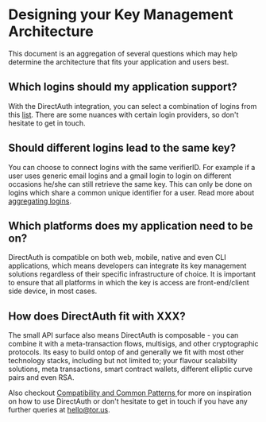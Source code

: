 # Designing your Key Management Architecture

This document is an aggregation of several questions which may help determine the architecture that fits your application and users best.

## Which logins should my application support?

With the DirectAuth integration, you can select a combination of logins from this [list](../supported-authenticators-verifiers.md). There are some nuances with certain login providers, so don't hesitate to get in touch.

## Should different logins lead to the same key?

You can choose to connect logins with the same verifierID. For example if a user uses generic email logins and a gmail login to login on different occasions he/she can still retrieve the same key. This can only be done on logins which share a common unique identifier for a user. Read more about [aggregating logins](../supported-authenticators-verifiers.md#aggregating-logins-verifiers).

## Which platforms does my application need to be on?

DirectAuth is compatible on both web, mobile, native and even CLI applications, which means developers can integrate its key management solutions regardless of their specific infrastructure of choice. It is important to ensure that all platforms in which the key is access are front-end/client side device, in most cases.

## How does DirectAuth fit with XXX?

The small API surface also means DirectAuth is composable - you can combine it with a meta-transaction flows, multisigs, and other cryptographic protocols. Its easy to build ontop of and generally we fit with most other technology stacks, including but not limited to; your flavour scalability solutions, meta transactions, smart contract wallets, different elliptic curve pairs and even RSA.

Also checkout [Compatibility and Common Patterns ](../compatibility-and-common-patterns/)for more on inspiration on how to use DirectAuth or don't hesitate to get in touch if you have any further queries at hello@tor.us.

